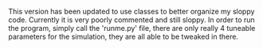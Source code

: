This version has been updated to use classes to better organize my sloppy code.  Currently it is very poorly commented and still sloppy. In order to run the program, simply call the 'runme.py' file, there are only really 4 tuneable parameters for the simulation, they are all able to be tweaked in there.  
